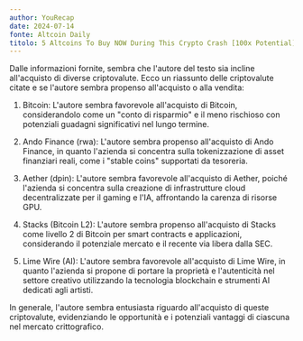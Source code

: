 ```yaml
---
author: YouRecap
date: 2024-07-14
fonte: Altcoin Daily
titolo: 5 Altcoins To Buy NOW During This Crypto Crash [100x Potential]
---
```


Dalle informazioni fornite, sembra che l'autore del testo sia incline all'acquisto di diverse criptovalute. Ecco un riassunto delle criptovalute citate e se l'autore sembra propenso all'acquisto o alla vendita:

1. Bitcoin: L'autore sembra favorevole all'acquisto di Bitcoin, considerandolo come un "conto di risparmio" e il meno rischioso con potenziali guadagni significativi nel lungo termine.
   
2. Ando Finance (rwa): L'autore sembra propenso all'acquisto di Ando Finance, in quanto l'azienda si concentra sulla tokenizzazione di asset finanziari reali, come i "stable coins" supportati da tesoreria.
   
3. Aether (dpin): L'autore sembra favorevole all'acquisto di Aether, poiché l'azienda si concentra sulla creazione di infrastrutture cloud decentralizzate per il gaming e l'IA, affrontando la carenza di risorse GPU.
   
4. Stacks (Bitcoin L2): L'autore sembra propenso all'acquisto di Stacks come livello 2 di Bitcoin per smart contracts e applicazioni, considerando il potenziale mercato e il recente via libera dalla SEC.
   
5. Lime Wire (AI): L'autore sembra favorevole all'acquisto di Lime Wire, in quanto l'azienda si propone di portare la proprietà e l'autenticità nel settore creativo utilizzando la tecnologia blockchain e strumenti AI dedicati agli artisti.

In generale, l'autore sembra entusiasta riguardo all'acquisto di queste criptovalute, evidenziando le opportunità e i potenziali vantaggi di ciascuna nel mercato crittografico.
